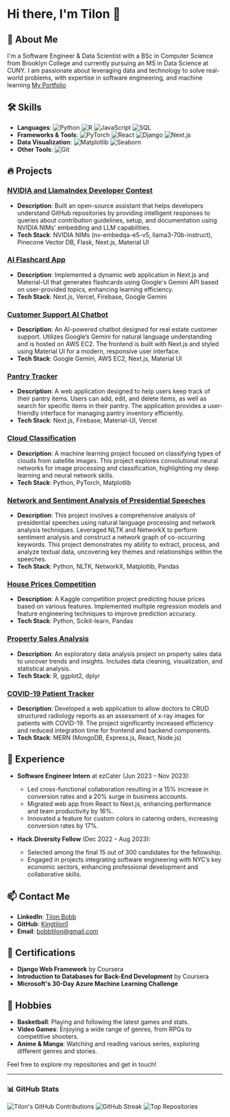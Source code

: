 # Hi there, I'm Tilon 👋

## 🚀 About Me
I'm a Software Engineer & Data Scientist with a BSc in Computer Science from Brooklyn College and currently pursuing an MS in Data Science at CUNY. I am passionate about leveraging data and technology to solve real-world problems, with expertise in software engineering, and machine learning [My Portfolio](https://tilonbobb.netlify.app/)

## 🛠 Skills
- **Languages**: ![Python](https://img.shields.io/badge/-Python-blue) ![R](https://img.shields.io/badge/-R-green) ![JavaScript](https://img.shields.io/badge/-javascript-blue?logo=javascript) ![SQL](https://img.shields.io/badge/-SQL-lightbl)
- **Frameworks & Tools**: ![PyTorch](https://img.shields.io/badge/-PyTorch-red)  ![React](https://img.shields.io/badge/-React-blue) ![Django](https://img.shields.io/badge/-Django-green) ![Next.js](https://img.shields.io/badge/-Next.js-black) 
- **Data Visualization**: ![Matplotlib](https://img.shields.io/badge/-Matplotlib-green) ![Seaborn](https://img.shields.io/badge/-Seaborn-blue)
- **Other Tools**: ![Git](https://img.shields.io/badge/-Git-black) 

## 🔥 Projects

### [NVIDIA and LlamaIndex Developer Contest](https://github.com/Kingtilon1/GtihubOverview)
- **Description**: Built an open-source assistant that helps developers understand GitHub repositories by providing intelligent responses to queries about contribution guidelines, setup, and documentation using NVIDIA NIMs' embedding and LLM capabilities.
- **Tech Stack**: NVIDIA NIMs (nv-embedqa-e5-v5, llama3-70b-instruct), Pinecone Vector DB, Flask, Next.js, Material UI

### [AI Flashcard App](https://github.com/MarleyWulf/AI-Flashcards)
- **Description**: Implemented a dynamic web application in Next.js and Material-UI that generates flashcards using Google's Gemini API based on user-provided topics, enhancing learning efficiency.
- **Tech Stack**: Next.js, Vercel, Firebase, Google Gemini

### [Customer Support AI Chatbot](https://github.com/Kingtilon1/Customer-Support-AI-Chatbot)
- **Description**: An AI-powered chatbot designed for real estate customer support. Utilizes Google’s Gemini for natural language understanding and is hosted on AWS EC2. The frontend is built with Next.js and styled using Material UI for a modern, responsive user interface.
- **Tech Stack**: Google Gemini, AWS EC2, Next.js, Material UI
  
### [Pantry Tracker](https://github.com/Kingtilon1/PantryTracker)
- **Description**: A web application designed to help users keep track of their pantry items. Users can add, edit, and delete items, as well as search for specific items in their pantry. The application provides a user-friendly interface for managing pantry inventory efficiently.
- **Tech Stack**: Next.js, Firebase, Material-UI, Vercel
  
### [Cloud Classification](https://github.com/Kingtilon1/Cloud-classification)
- **Description**: A machine learning project focused on classifying types of clouds from satellite images. This project explores convolutional neural networks for image processing and classification, highlighting my deep learning and neural network skills.
- **Tech Stack**: Python, PyTorch, Matplotlib

### [Network and Sentiment Analysis of Presidential Speeches](https://github.com/Kingtilon1/DATA620/blob/main/Final/Final.ipynb)
- **Description**: This project involves a comprehensive analysis of presidential speeches using natural language processing and network analysis techniques. Leveraged NLTK and NetworkX to perform sentiment analysis and construct a network graph of co-occurring keywords. This project demonstrates my ability to extract, process, and analyze textual data, uncovering key themes and relationships within the speeches.
- **Tech Stack**: Python, NLTK, NetworkX, Matplotlib, Pandas

### [House Prices Competition](https://github.com/Kingtilon1/House-prices-competition)
- **Description**: A Kaggle competition project predicting house prices based on various features. Implemented multiple regression models and feature engineering techniques to improve prediction accuracy.
- **Tech Stack**: Python, Scikit-learn, Pandas

### [Property Sales Analysis](https://github.com/Kingtilon1/DATA607/blob/main/Final/607final.Rmd)
- **Description**: An exploratory data analysis project on property sales data to uncover trends and insights. Includes data cleaning, visualization, and statistical analysis.
- **Tech Stack**: R, ggplot2, dplyr

### [COVID-19 Patient Tracker](https://github.com/VIbitoye/tech-dive-pythons)
- **Description**: Developed a web application to allow doctors to CRUD structured radiology reports as an assessment of x-ray images for patients with COVID-19. The project significantly increased efficiency and reduced integration time for frontend and backend components.
- **Tech Stack**: MERN (MongoDB, Express.js, React, Node.js)

## 🌱 Experience
- **Software Engineer Intern** at ezCater (Jun 2023 – Nov 2023): 
  - Led cross-functional collaboration resulting in a 15% increase in conversion rates and a 20% surge in business accounts.
  - Migrated web app from React to Next.js, enhancing performance and team productivity by 16%.
  - Innovated a feature for custom colors in catering orders, increasing conversion rates by 17%.

- **Hack.Diversity Fellow** (Dec 2022 – Aug 2023):
  - Selected among the final 15 out of 300 candidates for the fellowship.
  - Engaged in projects integrating software engineering with NYC’s key economic sectors, enhancing professional development and collaborative skills.

## 📫 Contact Me
- **LinkedIn**: [Tilon Bobb](https://www.linkedin.com/in/tilonbobb1)
- **GitHub**: [Kingtilon1](https://github.com/Kingtilon1)
- **Email**: [bobbtilon@gmail.com](mailto:bobbtilon@gmail.com)

## 📜 Certifications
- **Django Web Framework** by Coursera
- **Introduction to Databases for Back-End Development** by Coursera
- **Microsoft's 30-Day Azure Machine Learning Challenge**

## 🎨 Hobbies
- **Basketball**: Playing and following the latest games and stats.
- **Video Games**: Enjoying a wide range of genres, from RPGs to competitive shooters.
- **Anime & Manga**: Watching and reading various series, exploring different genres and stories.

Feel free to explore my repositories and get in touch!

---

### 📊 GitHub Stats
![Tilon's GitHub Contributions](https://github-profile-summary-cards.vercel.app/api/cards/profile-details?username=Kingtilon1&theme=default)
![GitHub Streak](https://github-readme-streak-stats.herokuapp.com/?user=Kingtilon1&theme=default)
![Top Repositories](https://github-profile-summary-cards.vercel.app/api/cards/repos-per-language?username=Kingtilon1&theme=default)



